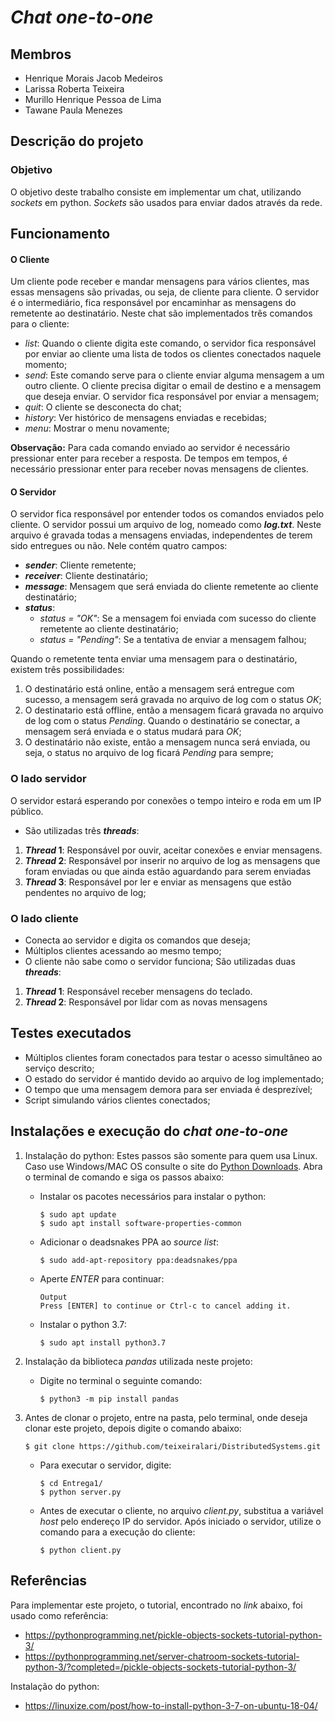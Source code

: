 # ***Chat one-to-one***
## Membros
- Henrique Morais Jacob Medeiros 
- Larissa Roberta Teixeira
- Murillo Henrique Pessoa de Lima
- Tawane Paula Menezes

## Descrição do projeto
### Objetivo

O objetivo deste trabalho consiste em implementar um chat, utilizando *sockets* em python. 
*Sockets* são usados para enviar dados através da rede.

## Funcionamento
#### O Cliente
Um cliente pode receber e mandar mensagens para vários clientes, mas essas mensagens são privadas, ou seja, de cliente para cliente. O servidor é o intermediário, fica responsável por encaminhar as mensagens do remetente ao destinatário.
Neste chat são implementados três comandos para o cliente:
- *list*: Quando o cliente digita este comando, o servidor fica responsável por enviar ao cliente uma lista de todos os clientes conectados naquele momento;
- *send*: Este comando serve para o cliente enviar alguma mensagem a um outro cliente. O cliente precisa digitar o email de destino e a mensagem que deseja enviar. O servidor fica responsável por enviar a mensagem;
- *quit*: O cliente se desconecta do chat;
- *history*: Ver histórico de mensagens enviadas e recebidas;
- *menu*: Mostrar o menu novamente;

**Observação:** Para cada comando enviado ao servidor é necessário pressionar enter para receber a resposta. De tempos em tempos, é necessário pressionar enter para receber novas mensagens de clientes.
#### O Servidor
O servidor fica responsável por entender todos os comandos enviados pelo cliente.
O servidor possui um arquivo de log, nomeado como ***log.txt***. Neste arquivo é gravada todas a mensagens enviadas, independentes de terem sido entregues ou não. Nele contém quatro campos:
- ***sender***: Cliente remetente;
- ***receiver***: Cliente destinatário;
- ***message***: Mensagem que será enviada do cliente remetente ao cliente destinatário;
- ***status***: 
    - *status = "OK"*: Se a mensagem foi enviada com sucesso do cliente remetente ao cliente destinatário;
    - *status = "Pending"*: Se a tentativa de enviar a mensagem falhou;

Quando o remetente tenta enviar uma mensagem para o destinatário, existem três possibilidades:
1. O destinatário está online, então a mensagem será entregue com sucesso, a mensagem será gravada no arquivo de log com o status *OK*;
2. O destinatario está offline, então a mensagem ficará gravada no arquivo de log com o status *Pending*. Quando o destinatário se conectar, a mensagem será enviada e o status mudará para *OK*;
3. O destinatário não existe, então a mensagem nunca será enviada, ou seja, o status no arquivo de log ficará *Pending* para sempre;

### O lado servidor

O servidor estará esperando por conexões o tempo inteiro e roda em um IP
público.
- São utilizadas três ***threads***:
1. ***Thread* 1**: Responsável por ouvir, aceitar conexões e enviar mensagens.
2. ***Thread* 2**: Responsável por inserir no arquivo de log as mensagens que foram enviadas ou que ainda estão aguardando para serem enviadas
3.  ***Thread* 3**: Responsável por ler e enviar as mensagens que estão pendentes no arquivo de log; 

### O lado cliente

- Conecta ao servidor e digita os comandos que deseja;
- Múltiplos clientes acessando ao mesmo tempo;
- O cliente não sabe como o servidor funciona;
São utilizadas duas ***threads***:
1. ***Thread* 1**: Responsável receber mensagens do teclado.
2. ***Thread* 2**: Responsável por lidar com as novas mensagens


## Testes executados

- Múltiplos clientes foram conectados para testar o acesso simultâneo ao serviço descrito;
- O estado do servidor é mantido devido ao arquivo de log implementado;
- O tempo que uma mensagem demora para ser enviada é desprezível;
- Script simulando vários clientes conectados;

## Instalações e execução do *chat one-to-one*

1. Instalação do python: Estes passos são somente para quem usa Linux. Caso use Windows/MAC OS consulte o site do [Python Downloads](https://www.python.org/downloads/). Abra o terminal de comando e siga os passos abaixo:
    - Instalar os pacotes necessários para instalar o python:
        ```
        $ sudo apt update
        $ sudo apt install software-properties-common
        ```
    - Adicionar o deadsnakes PPA ao *source list*:
        ```
        $ sudo add-apt-repository ppa:deadsnakes/ppa
        ```
    - Aperte *ENTER* para continuar:
        ```
        Output
        Press [ENTER] to continue or Ctrl-c to cancel adding it.
        ```
    - Instalar o python 3.7:
        ```
        $ sudo apt install python3.7
        ```
2. Instalação da biblioteca *pandas* utilizada neste projeto:
    - Digite no terminal o seguinte comando:
        ```
        $ python3 -m pip install pandas
        ```
3. Antes de clonar o projeto, entre na pasta, pelo terminal, onde deseja clonar este projeto, depois digite o comando abaixo:
    ```
    $ git clone https://github.com/teixeiralari/DistributedSystems.git
    ```
    
    - Para executar o servidor, digite:
        ```
        $ cd Entrega1/
        $ python server.py
        ```
    - Antes de executar o cliente, no arquivo *client.py*, substitua a variável *host* pelo endereço IP do servidor. Após iniciado o servidor, utilize o comando para a execução do cliente:
        ```
        $ python client.py
        ``` 
    


## Referências
Para implementar este projeto, o tutorial, encontrado no *link* abaixo, foi usado como referência: 
- https://pythonprogramming.net/pickle-objects-sockets-tutorial-python-3/
- https://pythonprogramming.net/server-chatroom-sockets-tutorial-python-3/?completed=/pickle-objects-sockets-tutorial-python-3/

Instalação do python:
- https://linuxize.com/post/how-to-install-python-3-7-on-ubuntu-18-04/



